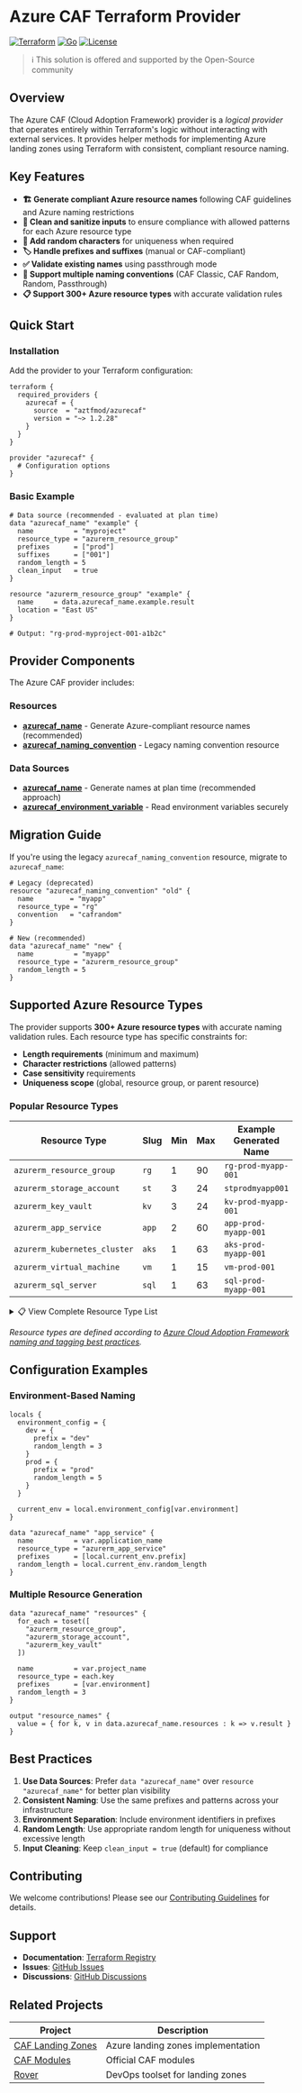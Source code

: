 # Azure CAF Terraform Provider

[![Terraform](https://img.shields.io/badge/terraform-%235835CC.svg?style=for-the-badge&logo=terraform&logoColor=white)](https://registry.terraform.io/providers/aztfmod/azurecaf/latest)
[![Go](https://img.shields.io/badge/go-%2300ADD8.svg?style=for-the-badge&logo=go&logoColor=white)](https://golang.org/)
[![License](https://img.shields.io/badge/License-MIT-yellow.svg?style=for-the-badge)](LICENSE)

> :information_source: This solution is offered and supported by the Open-Source community

## Overview

The Azure CAF (Cloud Adoption Framework) provider is a *logical provider* that operates entirely within Terraform's logic without interacting with external services. It provides helper methods for implementing Azure landing zones using Terraform with consistent, compliant resource naming.

## Key Features

- **🏗️ Generate compliant Azure resource names** following CAF guidelines and Azure naming restrictions
- **🧹 Clean and sanitize inputs** to ensure compliance with allowed patterns for each Azure resource type
- **🎲 Add random characters** for uniqueness when required
- **🏷️ Handle prefixes and suffixes** (manual or CAF-compliant)
- **✅ Validate existing names** using passthrough mode
- **🔄 Support multiple naming conventions** (CAF Classic, CAF Random, Random, Passthrough)
- **📋 Support 300+ Azure resource types** with accurate validation rules

## Quick Start

### Installation

Add the provider to your Terraform configuration:

```hcl
terraform {
  required_providers {
    azurecaf = {
      source  = "aztfmod/azurecaf"
      version = "~> 1.2.28"
    }
  }
}

provider "azurecaf" {
  # Configuration options
}
```

### Basic Example

```hcl
# Data source (recommended - evaluated at plan time)
data "azurecaf_name" "example" {
  name          = "myproject"
  resource_type = "azurerm_resource_group"
  prefixes      = ["prod"]
  suffixes      = ["001"]
  random_length = 5
  clean_input   = true
}

resource "azurerm_resource_group" "example" {
  name     = data.azurecaf_name.example.result
  location = "East US"
}

# Output: "rg-prod-myproject-001-a1b2c"
```

## Provider Components

The Azure CAF provider includes:

### Resources
- **[azurecaf_name](resources/azurecaf_name.md)** - Generate Azure-compliant resource names (recommended)
- **[azurecaf_naming_convention](resources/azurecaf_naming_convention.md)** - Legacy naming convention resource

### Data Sources
- **[azurecaf_name](data-sources/azurecaf_name.md)** - Generate names at plan time (recommended approach)
- **[azurecaf_environment_variable](data-sources/azurecaf_environment_variable.md)** - Read environment variables securely

## Migration Guide

If you're using the legacy `azurecaf_naming_convention` resource, migrate to `azurecaf_name`:

```hcl
# Legacy (deprecated)
resource "azurecaf_naming_convention" "old" {
  name         = "myapp"
  resource_type = "rg"
  convention   = "cafrandom"
}

# New (recommended)
data "azurecaf_name" "new" {
  name          = "myapp"
  resource_type = "azurerm_resource_group"
  random_length = 5
}
```

## Supported Azure Resource Types

The provider supports **300+ Azure resource types** with accurate naming validation rules. Each resource type has specific constraints for:

- **Length requirements** (minimum and maximum)
- **Character restrictions** (allowed patterns)
- **Case sensitivity** requirements
- **Uniqueness scope** (global, resource group, or parent resource)

### Popular Resource Types

| Resource Type | Slug | Min | Max | Example Generated Name |
|---------------|------|-----|-----|----------------------|
| `azurerm_resource_group` | `rg` | 1 | 90 | `rg-prod-myapp-001` |
| `azurerm_storage_account` | `st` | 3 | 24 | `stprodmyapp001` |
| `azurerm_key_vault` | `kv` | 3 | 24 | `kv-prod-myapp-001` |
| `azurerm_app_service` | `app` | 2 | 60 | `app-prod-myapp-001` |
| `azurerm_kubernetes_cluster` | `aks` | 1 | 63 | `aks-prod-myapp-001` |
| `azurerm_virtual_machine` | `vm` | 1 | 15 | `vm-prod-001` |
| `azurerm_sql_server` | `sql` | 1 | 63 | `sql-prod-myapp-001` |

<details>
<summary>📋 View Complete Resource Type List</summary>

### Complete Supported Resource Types

| Resource type           | Resource type code (short)  | minimum length  |  maximum length | lowercase only | validation regex                          |
| ------------------------| ----------------------------|-----------------|-----------------|----------------|-------------------------------------------|
| azurerm_analysis_services_server| as| 3| 63| true| "^[a-z][a-z0-9]{2,62}$" |
| azurerm_api_management_service| apim| 1| 50| false| "^[a-z][a-zA-Z0-9-][a-zA-Z0-9]{0,48}$"|
| azurerm_app_configuration| appcg| 5| 50| false| "^[a-zA-Z0-9_-]{5,50}$"|
| azurerm_role_assignment| ra| 1| 64| false| "^[^%]{0,63}[^ %.]$"|
| azurerm_role_definition| rd| 1| 64| false| "^[^%]{0,63}[^ %.]$"|
| azurerm_automation_account| aa| 6| 50| false| "^[a-zA-Z][a-zA-Z0-9-]{4,48}[a-zA-Z0-9]$"|
| azurerm_automation_certificate| aacert| 1| 128| false| "^[^<>*%:.?\\+\\/]{0,127}[^<>*%:.?\\+\\/ ]$"|
| azurerm_automation_credential| aacred| 1| 128| false| "^[^<>*%:.?\\+\\/]{0,127}[^<>*%:.?\\+\\/ ]$"|
| azurerm_automation_runbook| aarun| 1| 63| false| "^[a-zA-Z][a-zA-Z0-9-]{0,62}$"|
| azurerm_automation_schedule| aasched| 1| 128| false| "^[^<>*%:.?\\+\\/]{0,127}[^<>*%:.?\\+\\/ ]$"|
| azurerm_automation_variable| aavar| 1| 128| false| "^[^<>*%:.?\\+\\/]{0,127}[^<>*%:.?\\+\\/ ]$"|
| azurerm_batch_account| ba| 3| 24| true| "^[a-z0-9]{3,24}$"|
| azurerm_batch_application| baapp| 1| 64| false| "^[a-zA-Z0-9_-]{1,64}$"|
| azurerm_batch_certificate| bacert| 5| 45| false| "^[a-zA-Z0-9_-]{5,45}$"|
| azurerm_batch_pool| bapool| 3| 24| false| "^[a-zA-Z0-9_-]{1,24}$"|
| azurerm_bot_web_app| bot| 2| 64| false| "^[a-zA-Z0-9][a-zA-Z0-9-_.]{1,63}$"|
| azurerm_bot_channel_Email| botmail| 2| 64| false| "^[a-zA-Z0-9][a-zA-Z0-9-_.]{1,63}$"|
| azurerm_bot_channel_ms_teams| botteams| 2| 64| false| "^[a-zA-Z0-9][a-zA-Z0-9-_.]{1,63}$"|
| azurerm_bot_channel_slack| botslack| 2| 64| false| "^[a-zA-Z0-9][a-zA-Z0-9-_.]{1,63}$"|
| azurerm_bot_channel_directline| botline| 2| 64| false| "^[a-zA-Z0-9][a-zA-Z0-9-_.]{1,63}$"|
| azurerm_bot_channels_registration| botchan| 2| 64| false| "^[a-zA-Z0-9][a-zA-Z0-9-_.]{1,63}$"|
| azurerm_bot_connection| botcon| 2| 64| false| "^[a-zA-Z0-9][a-zA-Z0-9-_.]{1,63}$"|
| azurerm_bot_service_azure_bot| botaz| 2| 64| false| "^[a-zA-Z0-9][a-zA-Z0-9-_.]{1,63}$"|
| azurerm_redis_cache| redis| 1| 63| false| "^[a-zA-Z0-9][a-zA-Z0-9-]{0,61}[a-zA-Z0-9]$"|
| azurerm_redis_firewall_rule| redisfw| 1| 256| false| "^[a-zA-Z0-9]{1,256}$"|
| azurerm_cdn_profile| cdnprof| 1| 260| false| "^[a-zA-Z0-9][a-zA-Z0-9-]{0,258}[a-zA-Z0-9]$"|
| azurerm_cdn_endpoint| cdn| 1| 50| false| "^[a-zA-Z0-9][a-zA-Z0-9-]{0,48}[a-zA-Z0-9]$"|
| azurerm_cognitive_account| cog| 2| 64| false| "^[a-zA-Z0-9][a-zA-Z0-9-]{0,63}$"|
| azurerm_availability_set| avail| 1| 80| false| "^[a-zA-Z0-9][a-zA-Z0-9-_.]{0,78}[a-zA-Z0-9_]$"|
| azurerm_disk_encryption_set| des| 1| 80| false| "^[a-zA-Z0-9_]{1,80}$"|
| azurerm_image| img| 1| 80| false| "^[a-zA-Z0-9][a-zA-Z0-9-_.]{0,78}[a-zA-Z0-9_]$"|
| azurerm_linux_virtual_machine| vm| 1| 64| false| "^[^\\/\"\\[\\]:|<>+=;,?*@&_][^\\/\"\\[\\]:|<>+=;,?*@&]{0,62}[^\\/\"\\[\\]:|<>+=;,?*@&.-]$"|
| azurerm_linux_virtual_machine_scale_set| vmss| 1| 64| false| "^[^\\/\"\\[\\]:|<>+=;,?*@&_][^\\/\"\\[\\]:|<>+=;,?*@&]{0,62}[^\\/\"\\[\\]:|<>+=;,?*@&.-]$"|
| azurerm_managed_disk| dsk| 1| 80| false| "^[a-zA-Z0-9][a-zA-Z0-9_.-]{0,78}[a-zA-Z0-9_]$"|
| azurerm_virtual_machine| vm| 1| 15| false| "^[^\\/\"\\[\\]:|<>+=;,?*@&_][^\\/\"\\[\\]:|<>+=;,?*@&]{0,13}[^\\/\"\\[\\]:|<>+=;,?*@&.-]$"|
| azurerm_virtual_machine_scale_set| vmss| 1| 15| false| "^[^\\/\"\\[\\]:|<>+=;,?*@&_][^\\/\"\\[\\]:|<>+=;,?*@&]{0,13}[^\\/\"\\[\\]:|<>+=;,?*@&.-]$"|
| azurerm_windows_virtual_machine| vm| 1| 15| false| "^[^\\/\"\\[\\]:|<>+=;,?*@&_][^\\/\"\\[\\]:|<>+=;,?*@&]{0,13}[^\\/\"\\[\\]:|<>+=;,?*@&.-]$"|
| azurerm_windows_virtual_machine_scale_set| vmss| 1| 15| false| "^[^\\/\"\\[\\]:|<>+=;,?*@&_][^\\/\"\\[\\]:|<>+=;,?*@&]{0,13}[^\\/\"\\[\\]:|<>+=;,?*@&.-]$"|
| azurerm_containerGroups| cg| 1| 63| false| "^[a-zA-Z0-9][a-zA-Z0-9-]{0,61}[a-zA-Z0-9]$"|
| azurerm_container_app| ca| 1| 32| true| "^[a-z0-9][a-z0-9-]{0,30}[a-z0-9]$"|
| azurerm_container_app_environment| cae| 1| 60| false| "^[0-9A-Za-z][0-9A-Za-z-]{0,58}[0-9a-zA-Z]$"|
| azurerm_container_registry| cr| 1| 63| true| "^[a-zA-Z0-9]{1,63}$"|
| azurerm_container_registry_webhook| crwh| 1| 50| false| "^[a-zA-Z0-9]{1,50}$"|
| azurerm_kubernetes_cluster| aks| 1| 63| false| "^[a-zA-Z0-9][a-zA-Z0-9-_.]{0,61}[a-zA-Z0-9]$"|
| azurerm_cosmosdb_account| cosmos| 1| 63| false| "^[a-z0-9][a-zA-Z0-9-_.]{0,61}[a-zA-Z0-9]$"|
| azurerm_custom_provider| prov| 3| 64| false| "^[^&%?\\/]{2,63}[^&%.?\\/ ]$"|
| azurerm_mariadb_server| maria| 3| 63| false| "^[a-z0-9][a-zA-Z0-9-]{1,61}[a-z0-9]$"|
| azurerm_mariadb_firewall_rule| mariafw| 1| 128| false| "^[a-zA-Z0-9-_]{1,128}$"|
| azurerm_mariadb_database| mariadb| 1| 63| false| "^[a-zA-Z0-9-_]{1,63}$"|
| azurerm_mariadb_virtual_network_rule| mariavn| 1| 128| false| "^[a-zA-Z0-9-_]{1,128}$"|
| azurerm_mysql_server| mysql| 3| 63| false| "^[a-z0-9][a-zA-Z0-9-]{1,61}[a-z0-9]$"|
| azurerm_mysql_firewall_rule| mysqlfw| 1| 128| false| "^[a-zA-Z0-9-_]{1,128}$"|
| azurerm_mysql_database| mysqldb| 1| 63| false| "^[a-zA-Z0-9-_]{1,63}$"|
| azurerm_mysql_virtual_network_rule| mysqlvn| 1| 128| false| "^[a-zA-Z0-9-_]{1,128}$"|
| azurerm_postgresql_server| psql| 3| 63| false| "^[a-z0-9][a-zA-Z0-9-]{1,61}[a-z0-9]$"|
| azurerm_postgresql_firewall_rule| psqlfw| 1| 128| false| "^[a-zA-Z0-9-_]{1,128}$"|
| azurerm_postgresql_database| psqldb| 1| 63| false| "^[a-zA-Z0-9-_]{1,63}$"|
| azurerm_postgresql_virtual_network_rule| psqlvn| 1| 128| false| "^[a-zA-Z0-9-_]{1,128}$"|
| azurerm_database_migration_project| migr| 2| 57| false| "^[a-zA-Z0-9][a-zA-Z0-9-_.]{1,56}$"|
| azurerm_database_migration_service| dms| 2| 62| false| "^[a-zA-Z0-9][a-zA-Z0-9-_.]{1,61}$"|
| azurerm_databricks_workspace| dbw| 3| 30| false| "^[a-zA-Z0-9-_]{3,30}$"|
| azurerm_kusto_cluster| kc| 4| 22| false| "^[a-z][a-z0-9]{3,21}$"|
| azurerm_kusto_database| kdb| 1| 260| false| "^[a-zA-Z0-9- .]{1,260}$"|
| azurerm_kusto_eventhub_data_connection| kehc| 1| 40| false| "^[a-zA-Z0-9- .]{1,40}$"|
| azurerm_data_factory| adf| 3| 63| false| "^[a-zA-Z0-9][a-zA-Z0-9-]{1,61}[a-zA-Z0-9]$"|
| azurerm_data_factory_dataset_mysql| adfmysql| 1| 260| false| "^[a-zA-Z0-9][^<>*%:.?\\+\\/]{0,258}[a-zA-Z0-9]$"|
| azurerm_data_factory_dataset_postgresql| adfpsql| 1| 260| false| "^[a-zA-Z0-9][^<>*%:.?\\+\\/]{0,258}[a-zA-Z0-9]$"|
| azurerm_data_factory_dataset_sql_server_table| adfmssql| 1| 260| false| "^[a-zA-Z0-9][^<>*%:.?\\+\\/]{0,258}[a-zA-Z0-9]$"|
| azurerm_data_factory_integration_runtime_managed| adfir| 3| 63| false| "^[a-zA-Z0-9][a-zA-Z0-9-]{1,61}[a-zA-Z0-9]$"|
| azurerm_data_factory_pipeline| adfpl| 1| 260| false| "^[a-zA-Z0-9][^<>*%:.?\\+\\/]{0,258}[a-zA-Z0-9]$"|
| azurerm_data_factory_linked_service_data_lake_storage_gen2| adfsvst| 1| 260| false| "^[a-zA-Z0-9][^<>*%:.?\\+\\/]{0,259}$"|
| azurerm_data_factory_linked_service_key_vault| adfsvkv| 1| 260| false| "^[a-zA-Z0-9][^<>*%:.?\\+\\/]{0,259}$"|
| azurerm_data_factory_linked_service_mysql| adfsvmysql| 1| 260| false| "^[a-zA-Z0-9][^<>*%:.?\\+\\/]{0,259}$"|
| azurerm_data_factory_linked_service_postgresql| adfsvpsql| 1| 260| false| "^[a-zA-Z0-9][^<>*%:.?\\+\\/]{0,259}$"|
| azurerm_data_factory_linked_service_sql_server| adfsvmssql| 1| 260| false| "^[a-zA-Z0-9][^<>*%:.?\\+\\/]{0,259}$"|
| azurerm_data_factory_trigger_schedule| adftg| 1| 260| false| "^[a-zA-Z0-9][^<>*%:.?\\+\\/]{0,259}$"|
| azurerm_data_lake_analytics_account| dla| 3| 24| false| "^[a-z0-9]{3,24}$"|
| azurerm_data_lake_analytics_firewall_rule| dlfw| 3| 50| false| "^[a-z0-9-_]{3,50}$"|
| azurerm_data_lake_store| dls| 3| 24| false| "^[a-z0-9]{3,24}$"|
| azurerm_data_lake_store_firewall_rule| dlsfw| 3| 50| false| "^[a-zA-Z0-9-_]{3,50}$"|
| azurerm_dev_test_lab| lab| 1| 50| false| "^[a-zA-Z0-9-_]{1,50}$"|
| azurerm_dev_test_linux_virtual_machine| labvm| 1| 64| false| "^[a-zA-Z0-9-]{1,64}$"|
| azurerm_dev_test_windows_virtual_machine| labvm| 1| 15| false| "^[a-zA-Z0-9-]{1,15}$"|
| azurerm_frontdoor| fd| 5| 64| false| "^[a-zA-Z0-9][a-zA-Z0-9-]{3,62}[a-zA-Z0-9]$"|
| azurerm_frontdoor_firewall_policy| fdfw| 1| 80| false| "^[a-zA-Z0-9][a-zA-Z0-9-._]{0,78}[a-zA-Z0-9_]$"|
| azurerm_hdinsight_hadoop_cluster| hadoop| 3| 59| false| "^[a-zA-Z0-9][a-zA-Z0-9-]{1,57}[a-zA-Z0-9]$"|
| azurerm_hdinsight_hbase_cluster| hbase| 3| 59| false| "^[a-zA-Z0-9][a-zA-Z0-9-]{1,57}[a-zA-Z0-9]$"|
| azurerm_hdinsight_kafka_cluster| kafka| 3| 59| false| "^[a-zA-Z0-9][a-zA-Z0-9-]{1,57}[a-zA-Z0-9]$"|
| azurerm_hdinsight_interactive_query_cluster| iqr| 3| 59| false| "^[a-zA-Z0-9][a-zA-Z0-9-]{1,57}[a-zA-Z0-9]$"|
| azurerm_hdinsight_ml_services_cluster| mls| 3| 59| false| "^[a-zA-Z0-9][a-zA-Z0-9-]{1,57}[a-zA-Z0-9]$"|
| azurerm_hdinsight_rserver_cluster| rser| 3| 59| false| "^[a-zA-Z0-9][a-zA-Z0-9-]{1,57}[a-zA-Z0-9]$"|
| azurerm_hdinsight_spark_cluster| spark| 3| 59| false| "^[a-zA-Z0-9][a-zA-Z0-9-]{1,57}[a-zA-Z0-9]$"|
| azurerm_hdinsight_storm_cluster| storm| 3| 59| false| "^[a-zA-Z0-9][a-zA-Z0-9-]{1,57}[a-zA-Z0-9]$"|
| azurerm_iotcentral_application| iotapp| 2| 63| true| "^[a-z0-9][a-z0-9-]{0,61}[a-z0-9]$"|
| azurerm_iothub| iot| 3| 50| false| "^[a-zA-Z0-9][a-zA-Z0-9-]{1,48}[a-z0-9]$"|
| azurerm_iothub_consumer_group| iotcg| 1| 50| false| "^[a-zA-Z0-9-._]{1,50}$"|
| azurerm_iothub_dps| dps| 3| 64| false| "^[a-zA-Z0-9-]{1,63}[a-zA-Z0-9]$"|
| azurerm_iothub_dps_certificate| dpscert| 1| 64| false| "^[a-zA-Z0-9-._]{1,64}$"|
| azurerm_key_vault| kv| 3| 24| false| "^[a-zA-Z][a-zA-Z0-9-]{1,22}[a-zA-Z0-9]$"|
| azurerm_key_vault_key| kvk| 1| 127| false| "^[a-zA-Z0-9-]{1,127}$"|
| azurerm_key_vault_secret| kvs| 1| 127| false| "^[a-zA-Z0-9-]{1,127}$"|
| azurerm_key_vault_certificate| kvc| 1| 127| false| "^[a-zA-Z0-9-]{1,127}$"|
| azurerm_lb| lb| 1| 80| false| "^[a-zA-Z0-9][a-zA-Z0-9-._]{0,78}[a-zA-Z0-9_]$"|
| azurerm_lb_nat_rule| lbnatrl| 1| 80| false| "^[a-zA-Z0-9][a-zA-Z0-9-._]{0,78}[a-zA-Z0-9_]$"|
| azurerm_public_ip| pip| 1| 80| false| "^[a-zA-Z0-9][a-zA-Z0-9-._]{0,78}[a-zA-Z0-9_]$"|
| azurerm_public_ip_prefix| pippf| 1| 80| false| "^[a-zA-Z0-9][a-zA-Z0-9-._]{0,78}[a-zA-Z0-9_]$"|
| azurerm_route| rt| 1| 80| false| "^[a-zA-Z0-9][a-zA-Z0-9-._]{0,78}[a-zA-Z0-9_]$"|
| azurerm_route_table| route| 1| 80| false| "^[a-zA-Z0-9][a-zA-Z0-9-._]{0,78}[a-zA-Z0-9_]$"|
| azurerm_subnet| snet| 1| 80| false| "^[a-zA-Z0-9][a-zA-Z0-9-._]{0,78}[a-zA-Z0-9_]$"|
| azurerm_traffic_manager_profile| traf| 1| 63| false| "^[a-zA-Z0-9][a-zA-Z0-9-.]{0,61}[a-zA-Z0-9_]$"|
| azurerm_virtual_wan| vwan| 1| 80| false| "^[a-zA-Z0-9][a-zA-Z0-9-._]{0,78}[a-zA-Z0-9_]$"|
| azurerm_virtual_network| vnet| 2| 64| false| "^[a-zA-Z0-9][a-zA-Z0-9-._]{0,62}[a-zA-Z0-9_]$"|
| azurerm_virtual_network_gateway| vgw| 1| 80| false| "^[a-zA-Z0-9][a-zA-Z0-9-._]{0,78}[a-zA-Z0-9_]$"|
| azurerm_virtual_network_peering| vpeer| 1| 80| false| "^[a-zA-Z0-9][a-zA-Z0-9-._]{0,78}[a-zA-Z0-9_]$"|
| azurerm_network_interface| nic| 1| 80| false| "^[a-zA-Z0-9][a-zA-Z0-9-._]{0,78}[a-zA-Z0-9_]$"|
| azurerm_firewall| fw| 1| 80| false| "^[a-zA-Z0-9][a-zA-Z0-9-._]{0,78}[a-zA-Z0-9_]$"|
| azurerm_eventhub| evh| 1| 50| false| "^[a-zA-Z0-9][a-zA-Z0-9-._]{0,48}[a-zA-Z0-9]$"|
| azurerm_eventhub_namespace| ehn| 1| 50| false| "^[a-zA-Z][a-zA-Z0-9-]{0,48}[a-zA-Z0-9]$"|
| azurerm_eventhub_authorization_rule| ehar| 1| 50| false| "^[a-zA-Z0-9][a-zA-Z0-9-._]{0,48}[a-zA-Z0-9]$"|
| azurerm_eventhub_namespace_authorization_rule| ehnar| 1| 50| false| "^[a-zA-Z0-9][a-zA-Z0-9-._]{0,48}[a-zA-Z0-9]$"|
| azurerm_eventhub_namespace_disaster_recovery_config| ehdr| 1| 50| false| "^[a-zA-Z0-9][a-zA-Z0-9-._]{0,48}[a-zA-Z0-9]$"|
| azurerm_eventhub_consumer_group| ehcg| 1| 50| false| "^[a-zA-Z0-9][a-zA-Z0-9-._]{0,48}[a-zA-Z0-9]$"|
| azurerm_stream_analytics_job| asa| 3| 63| false| "^[a-zA-Z0-9-_]{3,63}$"|
| azurerm_stream_analytics_function_javascript_udf| asafunc| 3| 63| false| "^[a-zA-Z0-9-_]{3,63}$"|
| azurerm_stream_analytics_output_blob| asaoblob| 3| 63| false| "^[a-zA-Z0-9-_]{3,63}$"|
| azurerm_stream_analytics_output_mssql| asaomssql| 3| 63| false| "^[a-zA-Z0-9-_]{3,63}$"|
| azurerm_stream_analytics_output_eventhub| asaoeh| 3| 63| false| "^[a-zA-Z0-9-_]{3,63}$"|
| azurerm_stream_analytics_output_servicebus_queue| asaosbq| 3| 63| false| "^[a-zA-Z0-9-_]{3,63}$"|
| azurerm_stream_analytics_output_servicebus_topic| asaosbt| 3| 63| false| "^[a-zA-Z0-9-_]{3,63}$"|
| azurerm_stream_analytics_reference_input_blob| asarblob| 3| 63| false| "^[a-zA-Z0-9-_]{3,63}$"|
| azurerm_stream_analytics_stream_input_blob| asaiblob| 3| 63| false| "^[a-zA-Z0-9-_]{3,63}$"|
| azurerm_stream_analytics_stream_input_eventhub| asaieh| 3| 63| false| "^[a-zA-Z0-9-_]{3,63}$"|
| azurerm_stream_analytics_stream_input_iothub| asaiiot| 3| 63| false| "^[a-zA-Z0-9-_]{3,63}$"|
| azurerm_shared_image_gallery| sig| 1| 80| false| "^[a-zA-Z0-9][a-zA-Z0-9.]{0,78}[a-zA-Z0-9]$"|
| azurerm_shared_image| si| 1| 80| false| "^[a-zA-Z0-9][a-zA-Z0-9-._]{0,78}[a-zA-Z0-9]$"|
| azurerm_snapshots| snap| 1| 80| false| "^[a-zA-Z0-9][a-zA-Z0-9-._]{0,78}[a-zA-Z0-9_]$"|
| azurerm_storage_account| st| 3| 24| true| "^[a-z0-9]{3,24}$"|
| azurerm_storage_container| stct| 3| 63| false| "^[a-z0-9][a-z0-9-]{2,62}$"|
| azurerm_storage_data_lake_gen2_filesystem| stdl| 3| 63| false| "^[a-z0-9][a-z0-9-]{1,61}[a-z0-9]$"|
| azurerm_storage_queue| stq| 3| 63| false| "^[a-z0-9][a-z0-9-]{1,61}[a-z0-9]$"|
| azurerm_storage_table| stt| 3| 63| false| "^[a-z0-9][a-z0-9-]{1,61}[a-z0-9]$"|
| azurerm_storage_share| sts| 3| 63| false| "^[a-z0-9][a-z0-9-]{1,61}[a-z0-9]$"|
| azurerm_storage_share_directory| sts| 3| 63| false| "^[a-z0-9][a-z0-9-]{1,61}[a-z0-9]$"|
| azurerm_machine_learning_workspace| mlw| 1| 260| false| "^[^<>*%:.?\\+\\/]{0,259}[^<>*%:.?\\+\\/ ]$"|
| azurerm_storage_blob| blob| 1| 1024| false| "^[^\\s\\/$#&]{1,1000}[^\\s\\/$#&]{0,24}$"|
| azurerm_bastion_host| snap| 1| 80| false| "^[a-zA-Z0-9][a-zA-Z0-9-._]{0,78}[a-zA-Z0-9_]$"|
| azurerm_local_network_gateway| lgw| 1| 80| false| "^[a-zA-Z0-9][a-zA-Z0-9-._]{0,78}[a-zA-Z0-9_]$"|
| azurerm_application_gateway| agw| 1| 80| false| "^[a-zA-Z0-9][a-zA-Z0-9-._]{0,78}[a-zA-Z0-9_]$"|
| azurerm_express_route_gateway| ergw| 1| 80| false| "^[a-zA-Z0-9][a-zA-Z0-9-._]{0,78}[a-zA-Z0-9_]$"|
| azurerm_express_route_circuit| erc| 1| 80| false| "^[a-zA-Z0-9][a-zA-Z0-9-._]{0,78}[a-zA-Z0-9_]$"|
| azurerm_point_to_site_vpn_gateway| vpngw| 1| 80| false| "^[a-zA-Z0-9][a-zA-Z0-9-._]{0,78}[a-zA-Z0-9_]$"|
| azurerm_template_deployment| deploy| 1| 64| false| "^[a-zA-Z0-9-._\\(\\)]{1,64}$"|
| azurerm_sql_server| sql| 1| 63| true| "^[a-z0-9][a-z0-9-]{0,61}[a-z0-9]$"|
| azurerm_mssql_server| sql| 1| 63| true| "^[a-z0-9][a-z0-9-]{0,61}[a-z0-9]$"|
| azurerm_mssql_database| sqldb| 1| 128| false| "^[^<>*%:.?\\+\\/]{1,127}[^<>*%:.?\\+\\/ ]$"|
| azurerm_sql_elasticpool| sqlep| 1| 128| false| "^[^<>*%:.?\\+\\/]{1,127}[^<>*%:.?\\+\\/ ]$"|
| azurerm_mssql_elasticpool| sqlep| 1| 128| false| "^[^<>*%:.?\\+\\/]{1,127}[^<>*%:.?\\+\\/ ]$"|
| azurerm_sql_failover_group| sqlfg| 1| 63| true| "^[a-z0-9][a-z0-9-]{0,61}[a-z0-9]$"|
| azurerm_sql_firewall_rule| sqlfw| 1| 128| false| "^[^<>*%:?\\+\\/]{1,127}[^<>*%:.?\\+\\/]$"|
| azurerm_log_analytics_workspace| log| 4| 63| false| "^[a-zA-Z0-9][a-zA-Z0-9-]{2,61}[a-zA-Z0-9]$"|
| azurerm_service_fabric_cluster| sf| 4| 23| true| "^[a-z][a-z0-9-]{2,21}[a-z0-9]$"|
| azurerm_maps_account| map| 1| 98| false| "^[a-zA-Z0-9][a-zA-Z0-9-._]{0,97}$"|
| azurerm_network_watcher| nw| 1| 80| false| "^[a-zA-Z0-9][a-zA-Z0-9-._]{0,78}[a-zA-Z0-9_]$"|
| azurerm_resource_group| rg| 1| 90| false| "^[a-zA-Z0-9-._\\(\\)]{0,89}[a-zA-Z0-9-_\\(\\)]$"|
| azurerm_network_security_group| nsg| 1| 80| false| "^[a-zA-Z0-9][a-zA-Z0-9-._]{0,78}[a-zA-Z0-9_]$"|
| azurerm_network_security_group_rule| nsgr| 1| 80| false| "^[a-zA-Z0-9][a-zA-Z0-9-._]{0,78}[a-zA-Z0-9_]$"|
| azurerm_network_security_rule| nsgr| 1| 80| false| "^[a-zA-Z0-9][a-zA-Z0-9-._]{0,78}[a-zA-Z0-9_]$"|
| azurerm_application_security_group| asg| 1| 80| false| "^[a-zA-Z0-9][a-zA-Z0-9-._]{0,78}[a-zA-Z0-9_]$"|
| azurerm_dns_zone| dns| 1| 63| false| "^[a-zA-Z0-9][a-zA-Z0-9-._]{0,61}[a-zA-Z0-9_]$"|
| azurerm_private_dns_zone| pdns| 1| 63| false| "^[a-zA-Z0-9][a-zA-Z0-9-._]{0,61}[a-zA-Z0-9_]$"|
| azurerm_notification_hub| nh| 1| 260| false| "^[a-zA-Z0-9][a-zA-Z0-9-._]{0,259}$"|
| azurerm_notification_hub_namespace| dnsrec| 6| 50| false| "^[a-zA-Z][a-zA-Z0-9-]{4,48}[a-zA-Z0-9]$"|
| azurerm_notification_hub_authorization_rule| dnsrec| 1| 256| false| "^[a-zA-Z0-9][a-zA-Z0-9-._]{0,255}$"|
| azurerm_servicebus_namespace| sb| 6| 50| false| "^[a-zA-Z][a-zA-Z0-9-]{4,48}[a-zA-Z0-9]$"|
| azurerm_servicebus_namespace_authorization_rule| sbar| 1| 50| false| "^[a-zA-Z0-9][a-zA-Z0-9-._]{0,48}[a-zA-Z0-9]$"|
| azurerm_servicebus_queue| sbq| 1| 260| false| "^[a-zA-Z0-9][a-zA-Z0-9-._]{0,258}[a-zA-Z0-9_]$"|
| azurerm_servicebus_queue_authorization_rule| sbqar| 1| 50| false| "^[a-zA-Z0-9][a-zA-Z0-9-._]{0,48}[a-zA-Z0-9]$"|
| azurerm_servicebus_subscription| sbs| 1| 50| false| "^[a-zA-Z0-9][a-zA-Z0-9-._]{0,48}[a-zA-Z0-9]$"|
| azurerm_servicebus_subscription_rule| sbsr| 1| 50| false| "^[a-zA-Z0-9][a-zA-Z0-9-._]{0,48}[a-zA-Z0-9]$"|
| azurerm_servicebus_topic| sbt| 1| 260| false| "^[a-zA-Z0-9][a-zA-Z0-9-._]{0,258}[a-zA-Z0-9]$"|
| azurerm_servicebus_topic_authorization_rule| dnsrec| 1| 50| false| "^[a-zA-Z0-9][a-zA-Z0-9-._]{0,48}[a-zA-Z0-9]$"|
| azurerm_powerbi_embedded| pbi| 3| 63| false| "^[a-zA-Z0-9][a-zA-Z0-9-]{2,62}$"|
| azurerm_dashboard| dsb| 3| 160| false| "^[a-zA-Z0-9-]{3,160}$"|
| azurerm_signalr_service| sgnlr| 3| 63| false| "^[a-zA-Z0-9][a-zA-Z0-9-]{1,61}[a-zA-Z0-9]$"|
| azurerm_eventgrid_domain| egd| 3| 50| false| "^[a-zA-Z0-9-]{3,50}$"|
| azurerm_eventgrid_domain_topic| egdt| 3| 50| false| "^[a-zA-Z0-9-]{3,50}$"|
| azurerm_eventgrid_event_subscription| egs| 3| 64| false| "^[a-zA-Z0-9-]{3,64}$"|
| azurerm_eventgrid_topic| egt| 3| 50| false| "^[a-zA-Z0-9-]{3,50}$"|
| azurerm_relay_namespace| rln| 6| 50| false| "^[a-zA-Z][a-zA-Z0-9-]{4,48}[a-zA-Z0-9]$"|
| azurerm_relay_hybrid_connection| rlhc| 1| 260| false| "^[a-zA-Z0-9][a-zA-Z0-9-._]{0,258}[a-zA-Z0-9]$"|
cat resourceDefinition_out_of_docs.json | jq -r '.[] | "| \(.name)| \(.slug)| \(.min_length)| \(.max_length)| \(.lowercase)| \(.validation_regex)|"'
| azurerm_private_endpoint| pe| 1| 80| false| "^[a-zA-Z0-9][a-zA-Z0-9\\-\\._]{0,78}[a-zA-Z0-9_]$"|
| azurerm_private_service_connection| psc| 1| 80| false| "^[a-zA-Z0-9][a-zA-Z0-9\\-\\._]{0,78}[a-zA-Z0-9_]$"|
| azurerm_firewall_ip_configuration| fwipconf| 1| 80| false| "^[a-zA-Z0-9][a-zA-Z0-9\\-\\._]{0,78}[a-zA-Z0-9_]$"|
| azurerm_firewall_application_rule_collection| fwapp| 1| 80| false| "^[a-zA-Z0-9][a-zA-Z0-9\\-\\._]{0,78}[a-zA-Z0-9_]$"|
| azurerm_firewall_nat_rule_collection| fwnatrc| 1| 80| false| "^[a-zA-Z0-9][a-zA-Z0-9\\-\\._]{0,78}[a-zA-Z0-9_]$"|
| azurerm_firewall_network_rule_collection| fwnetrc| 1| 80| false| "^[a-zA-Z0-9][a-zA-Z0-9\\-\\._]{0,78}[a-zA-Z0-9_]$"|
| azurerm_dns_a_record| dnsrec| 1| 80| false| "^[a-zA-Z0-9][a-zA-Z0-9\\-\\._]{0,78}[a-zA-Z0-9_]$"|
| azurerm_dns_aaaa_record| dnsrec| 1| 80| false| "^[a-zA-Z0-9][a-zA-Z0-9\\-\\._]{0,78}[a-zA-Z0-9_]$"|
| azurerm_dns_caa_record| dnsrec| 1| 80| false| "^[a-zA-Z0-9][a-zA-Z0-9\\-\\._]{0,78}[a-zA-Z0-9_]$"|
| azurerm_dns_cname_record| dnsrec| 1| 80| false| "^[a-zA-Z0-9][a-zA-Z0-9\\-\\._]{0,78}[a-zA-Z0-9_]$"|
| azurerm_dns_mx_record| dnsrec| 1| 80| false| "^[a-zA-Z0-9][a-zA-Z0-9\\-\\._]{0,78}[a-zA-Z0-9_]$"|
| azurerm_dns_ns_record| dnsrec| 1| 80| false| "^[a-zA-Z0-9][a-zA-Z0-9\\-\\._]{0,78}[a-zA-Z0-9_]$"|
| azurerm_dns_ptr_record| dnsrec| 1| 80| false| "^[a-zA-Z0-9][a-zA-Z0-9\\-\\._]{0,78}[a-zA-Z0-9_]$"|
| azurerm_dns_txt_record| dnsrec| 1| 80| false| "^[a-zA-Z0-9][a-zA-Z0-9\\-\\._]{0,78}[a-zA-Z0-9_]$"|
| azurerm_private_dns_a_record| pdnsrec| 1| 80| false| "^[a-zA-Z0-9][a-zA-Z0-9\\-\\._]{0,78}[a-zA-Z0-9_]$"|
| azurerm_private_dns_aaaa_record| pdnsrec| 1| 80| false| "^[a-zA-Z0-9][a-zA-Z0-9\\-\\._]{0,78}[a-zA-Z0-9_]$"|
| azurerm_private_dns_cname_record| pdnsrec| 1| 80| false| "^[a-zA-Z0-9][a-zA-Z0-9\\-\\._]{0,78}[a-zA-Z0-9_]$"|
| azurerm_private_dns_mx_record| pdnsrec| 1| 80| false| "^[a-zA-Z0-9][a-zA-Z0-9\\-\\._]{0,78}[a-zA-Z0-9_]$"|
| azurerm_private_dns_ptr_record| pdnsrec| 1| 80| false| "^[a-zA-Z0-9][a-zA-Z0-9\\-\\._]{0,78}[a-zA-Z0-9_]$"|
| azurerm_private_dns_srv_record| pdnsrec| 1| 80| false| "^[a-zA-Z0-9][a-zA-Z0-9\\-\\._]{0,78}[a-zA-Z0-9_]$"|
| azurerm_private_dns_txt_record| pdnsrec| 1| 80| false| "^[a-zA-Z0-9][a-zA-Z0-9\\-\\._]{0,78}[a-zA-Z0-9_]$"|
| azurerm_virtual_machine_extension| vmx| 1| 80| false| "^[a-zA-Z0-9][a-zA-Z0-9\\-\\._]{0,78}[a-zA-Z0-9_]$"|
| azurerm_virtual_machine_scale_set_extension| vmssx| 1| 80| false| "^[a-zA-Z0-9][a-zA-Z0-9\\-\\._]{0,78}[a-zA-Z0-9_]$"|
| azurerm_network_ddos_protection_plan| ddospp| 1| 80| false| "^[a-zA-Z0-9][a-zA-Z0-9\\-\\._]{0,78}[a-zA-Z0-9_]$"|
| azurerm_private_dns_zone_group| pdnszg| 1| 80| false| "^[a-zA-Z0-9][a-zA-Z0-9\\-\\._]{0,78}[a-zA-Z0-9_]$"|
| azurerm_proximity_placement_group| ppg| 1| 80| false| "^[a-zA-Z0-9][a-zA-Z0-9\\-\\._]{0,78}[a-zA-Z0-9_]$"|
| azurerm_private_link_service| pls| 1| 80| false| "^[a-zA-Z0-9][a-zA-Z0-9\\-\\._]{0,78}[a-zA-Z0-9_]$"|
| databricks_cluster| dbc| 3| 30| false| "^[a-zA-Z0-9-_]{3,30}$"|
| databricks_standard_cluster| dbsc| 3| 30| false| "^[a-zA-Z0-9-_]{3,30}$"|
| databricks_high_concurrency_cluster| dbhcc| 3| 30| false| "^[a-zA-Z0-9-_]{3,30}$"|

</details>

*Resource types are defined according to [Azure Cloud Adoption Framework naming and tagging best practices](https://docs.microsoft.com/en-us/azure/cloud-adoption-framework/ready/azure-best-practices/naming-and-tagging).*

## Configuration Examples

### Environment-Based Naming

```hcl
locals {
  environment_config = {
    dev = {
      prefix = "dev"
      random_length = 3
    }
    prod = {
      prefix = "prod" 
      random_length = 5
    }
  }
  
  current_env = local.environment_config[var.environment]
}

data "azurecaf_name" "app_service" {
  name          = var.application_name
  resource_type = "azurerm_app_service"
  prefixes      = [local.current_env.prefix]
  random_length = local.current_env.random_length
}
```

### Multiple Resource Generation

```hcl
data "azurecaf_name" "resources" {
  for_each = toset([
    "azurerm_resource_group",
    "azurerm_storage_account", 
    "azurerm_key_vault"
  ])
  
  name          = var.project_name
  resource_type = each.key
  prefixes      = [var.environment]
  random_length = 3
}

output "resource_names" {
  value = { for k, v in data.azurecaf_name.resources : k => v.result }
}
```

## Best Practices

1. **Use Data Sources**: Prefer `data "azurecaf_name"` over `resource "azurecaf_name"` for better plan visibility
2. **Consistent Naming**: Use the same prefixes and patterns across your infrastructure
3. **Environment Separation**: Include environment identifiers in prefixes
4. **Random Length**: Use appropriate random length for uniqueness without excessive length
5. **Input Cleaning**: Keep `clean_input = true` (default) for compliance

## Contributing

We welcome contributions! Please see our [Contributing Guidelines](https://github.com/aztfmod/terraform-provider-azurecaf/blob/main/CONTRIBUTING.md) for details.

## Support

- **Documentation**: [Terraform Registry](https://registry.terraform.io/providers/aztfmod/azurecaf/latest/docs)
- **Issues**: [GitHub Issues](https://github.com/aztfmod/terraform-provider-azurecaf/issues)
- **Discussions**: [GitHub Discussions](https://github.com/aztfmod/terraform-provider-azurecaf/discussions)

## Related Projects

| Project | Description |
|---------|-------------|
| [CAF Landing Zones](https://github.com/azure/caf-terraform-landingzones) | Azure landing zones implementation |
| [CAF Modules](https://registry.terraform.io/modules/aztfmod) | Official CAF modules |
| [Rover](https://github.com/aztfmod/rover) | DevOps toolset for landing zones |
